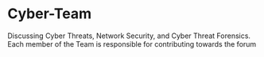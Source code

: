 # Cyber-Team
Discussing Cyber Threats, Network Security, and Cyber Threat Forensics. Each member of the Team is responsible for contributing towards the forum
